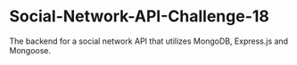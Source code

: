 # Social-Network-API-Challenge-18
The backend for a social network API that utilizes MongoDB, Express.js and Mongoose.
